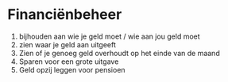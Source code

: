 # Financiënbeheer

1. bijhouden aan wie je geld moet / wie aan jou geld moet
2. zien waar je geld aan uitgeeft
3. Zien of je genoeg geld overhoudt op het einde van de maand
4. Sparen voor een grote uitgave
5. Geld opzij leggen voor pensioen